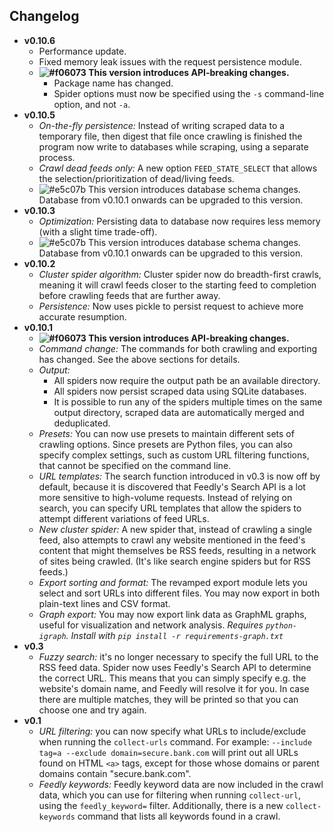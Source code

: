 ## Changelog

- **v0.10.6**
    - Performance update.
    - Fixed memory leak issues with the request persistence module.
    - **![#f06073](https://placehold.it/12/f06073/000000?text=+) This version introduces API-breaking changes.**
        - Package name has changed.
        - Spider options must now be specified using the `-s` command-line option, and not `-a`.
- **v0.10.5**
    - _On-the-fly persistence:_ Instead of writing scraped data to a temporary file, then digest that file once crawling is finished
    the program now write to databases while scraping, using a separate process.
    - _Crawl dead feeds only:_ A new option `FEED_STATE_SELECT` that allows the selection/prioritization of dead/living feeds.
    - ![#e5c07b](https://placehold.it/12/e5c07b/000000?text=+) This version introduces database schema changes. Database from
    v0.10.1 onwards can be upgraded to this version.
- **v0.10.3**
    - _Optimization:_ Persisting data to database now requires less memory (with a slight time trade-off).
    - ![#e5c07b](https://placehold.it/12/e5c07b/000000?text=+) This version introduces database schema changes. Database from
    v0.10.1 onwards can be upgraded to this version.
- **v0.10.2**
    - _Cluster spider algorithm:_ Cluster spider now do breadth-first crawls, meaning it will crawl feeds closer to the starting feed
    to completion before crawling feeds that are further away.
    - _Persistence:_ Now uses pickle to persist request to achieve more accurate resumption.
- **v0.10.1**
    - **![#f06073](https://placehold.it/12/f06073/000000?text=+) This version introduces API-breaking changes.**
    - _Command change:_ The commands for both crawling and exporting has changed. See the above sections for details.
    - _Output:_
        - All spiders now require the output path be an available directory.
        - All spiders now persist scraped data using SQLite databases.
        - It is possible to run any of the spiders multiple times on the same output directory, scraped data are automatically
        merged and deduplicated.
    - _Presets:_ You can now use presets to maintain different sets of crawling options. Since presets are Python files, you can
    also specify complex settings, such as custom URL filtering functions, that cannot be specified on the command line.
    - _URL templates:_ The search function introduced in v0.3 is now off by default, because it is discovered that Feedly's Search API
    is a lot more sensitive to high-volume requests. Instead of relying on search, you can specify URL templates that allow the spiders
    to attempt different variations of feed URLs.
    - _New cluster spider:_ A new spider that, instead of crawling a single feed, also attempts to crawl any website mentioned in the feed's
    content that might themselves be RSS feeds, resulting in a network of sites being crawled. (It's like search engine spiders but for RSS feeds.)
    - _Export sorting and format:_ The revamped export module lets you select and sort URLs into different files. You may now export in
    both plain-text lines and CSV format.
    - _Graph export:_ You may now export link data as GraphML graphs, useful for visualization and network analysis. _Requires `python-igraph`._
    _Install with `pip install -r requirements-graph.txt`_
- **v0.3**
    - _Fuzzy search:_ it's no longer necessary to specify the full URL to the RSS feed data. Spider now uses Feedly's Search API to
    determine the correct URL. This means that you can simply specify e.g. the website's domain name, and Feedly will resolve it for you.
    In case there are multiple matches, they will be printed so that you can choose one and try again.
- **v0.1**
    - _URL filtering:_ you can now specify what URLs to include/exclude when running the `collect-urls` command. For example:
    `--include tag=a --exclude domain=secure.bank.com` will print out all URLs found on HTML `<a>` tags, except for those whose
    domains or parent domains contain "secure.bank.com".
    - _Feedly keywords:_ Feedly keyword data are now included in the crawl data, which you can use for filtering when running `collect-url`, 
    using the `feedly_keyword=` filter. Additionally, there is a new `collect-keywords` command that lists all keywords found in a crawl.